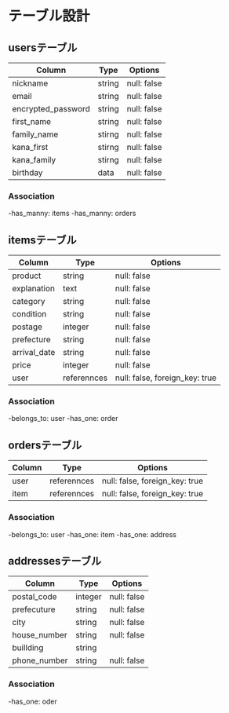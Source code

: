# テーブル設計

## usersテーブル

|Column               |Type       |Options                   |
|---------------------|-----------|--------------------------|
| nickname            | string    | null: false              |
| email               | string    | null: false              |
| encrypted_password  | string    | null: false              |
| first_name          | string    | null: false              |
| family_name         | stirng    | null: false              |
| kana_first          | stirng    | null: false              |
| kana_family         | stirng    | null: false              |
| birthday            | data      | null: false              |


### Association
-has_manny: items
-has_manny: orders

## itemsテーブル

|Column        |Type         |Options                         |
|--------------|-------------|--------------------------------|
| product      | string      | null: false                    |
| explanation  | text        | null: false                    |
| category     | string      | null: false                    |
| condition    | string      | null: false                    |
| postage      | integer     | null: false                    |
| prefecture   | string      | null: false                    |
| arrival_date | string      | null: false                    |
| price        | integer     | null: false                    |
| user         | referennces | null: false, foreign_key: true |

### Association
-belongs_to: user
-has_one: order

## ordersテーブル

|Column |Type         |Options                         |
|-------|-------------|--------------------------------|
| user  | referennces | null: false, foreign_key: true |
| item  | referennces | null: false, foreign_key: true |

### Association
-belongs_to: user
-has_one: item
-has_one: address

## addressesテーブル

|Column        |Type       |Options      |
|--------------|-----------|-------------|
| postal_code  | integer   | null: false |
| prefecuture  | string    | null: false |
| city         | string    | null: false |
| house_number | string    | null: false |
| buillding    | string    |             |
| phone_number | string    | null: false |

### Association
-has_one: oder
